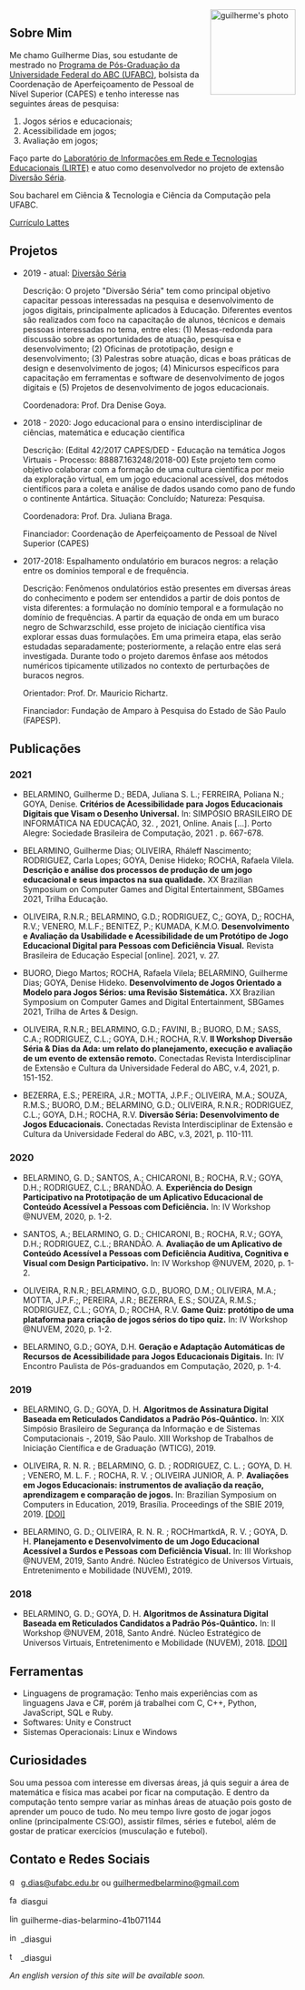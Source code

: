 <img align=right width=150 border=0 alt="guilherme's photo" src="https://avatars1.githubusercontent.com/u/31046799?s=400&u=29251a9a07d48443fabe7ae4bafb6163faec7560&v=4">

## Sobre Mim

Me chamo Guilherme Dias, sou estudante de mestrado no [Programa de Pós-Graduação da Universidade Federal do ABC (UFABC)](http://poscomp.ufabc.edu.br/), bolsista da Coordenação de Aperfeiçoamento de Pessoal de Nível Superior (CAPES) e tenho interesse nas seguintes áreas de pesquisa:

1. Jogos sérios e educacionais;
2. Acessibilidade em jogos;
3. Avaliação em jogos;

Faço parte do [Laboratório de Informações em Rede e Tecnologias Educacionais (LIRTE)](http://pesquisa.ufabc.edu.br/lirte/equipe/) e atuo como desenvolvedor no projeto de extensão [Diversão Séria](http://pesquisa.ufabc.edu.br/lirte/diversaoseria/).

Sou bacharel em Ciência & Tecnologia e Ciência da Computação pela UFABC.

[Currículo Lattes](http://lattes.cnpq.br/5796614941164391)

## Projetos

- 2019 - atual: [Diversão Séria](https://github.com/diversao-seria)

  Descrição: O projeto "Diversão Séria" tem como principal objetivo capacitar pessoas interessadas na pesquisa e desenvolvimento de jogos digitais, principalmente aplicados à Educação. Diferentes eventos são realizados com foco na capacitação de alunos, técnicos e demais pessoas interessadas no tema, entre eles: (1) Mesas-redonda para discussão sobre as oportunidades de atuação, pesquisa e desenvolvimento; (2) Oficinas de prototipação, design e desenvolvimento; (3) Palestras sobre atuação, dicas e boas práticas de design e desenvolvimento de jogos; (4) Minicursos específicos para capacitação em ferramentas e software de desenvolvimento de jogos digitais e (5) Projetos de desenvolvimento de jogos educacionais.
  
  Coordenadora: Prof. Dra Denise Goya.

- 2018 - 2020: Jogo educacional para o ensino interdisciplinar de ciências, matemática e educação científica

  Descrição: (Edital 42/2017 CAPES/DED - Educação na temática Jogos Virtuais - Processo: 88887.163248/2018-00) Este projeto tem como objetivo colaborar com a formação de uma cultura científica por meio da exploração virtual, em um jogo educacional acessível, dos métodos científicos para a coleta e análise de dados usando como pano de fundo o continente Antártica.
Situação: Concluído; Natureza: Pesquisa.

  Coordenadora: Prof. Dra. Juliana Braga.
  
  Financiador: Coordenação de Aperfeiçoamento de Pessoal de Nível Superior (CAPES)

- 2017-2018: Espalhamento ondulatório em buracos negros: a relação entre os domínios temporal e de frequência.

  Descrição: Fenômenos ondulatórios estão presentes em diversas áreas do conhecimento e podem ser entendidos a partir de dois pontos de vista diferentes: a formulação no domínio temporal e a formulação no domínio de frequências. A partir da equação de onda em um buraco negro de Schwarzschild, esse projeto de iniciação científica visa explorar essas duas formulações. Em uma primeira etapa, elas serão estudadas separadamente; posteriormente, a relação entre elas será investigada. Durante todo o projeto daremos ênfase aos métodos numéricos tipicamente utilizados no contexto de perturbações de buracos negros.
  
  Orientador: Prof. Dr. Mauricio Richartz.
  
  Financiador: Fundação de Amparo à Pesquisa do Estado de São Paulo (FAPESP).

## Publicações

### 2021

-  	BELARMINO, Guilherme D.; BEDA, Juliana S. L.; FERREIRA, Poliana N.; GOYA, Denise. **Critérios de Acessibilidade para Jogos Educacionais Digitais que Visam o Desenho Universal.** In: SIMPÓSIO BRASILEIRO DE INFORMÁTICA NA EDUCAÇÃO, 32. , 2021, Online. Anais [...]. Porto Alegre: Sociedade Brasileira de Computação, 2021 . p. 667-678.

-  BELARMINO, Guilherme Dias; OLIVEIRA, Rháleff Nascimento; RODRIGUEZ, Carla Lopes; GOYA, Denise Hideko; ROCHA, Rafaela Vilela. **Descrição e análise dos processos de produção de um jogo educacional e seus impactos na sua qualidade.** XX Brazilian Symposium on Computer Games and Digital Entertainment, SBGames 2021, Trilha Educação.

-  OLIVEIRA, R.N.R.; BELARMINO, G.D.; RODRIGUEZ, C,; GOYA, D,; ROCHA, R.V.; VENERO, M.L.F.; BENITEZ, P.; KUMADA, K.M.O. **Desenvolvimento e Avaliação da Usabilidade e Acessibilidade de um Protótipo de Jogo Educacional Digital para Pessoas com Deficiência Visual.** Revista Brasileira de Educação Especial [online]. 2021, v. 27.

-  BUORO, Diego Martos; ROCHA, Rafaela Vilela; BELARMINO, Guilherme Dias; GOYA, Denise Hideko. **Desenvolvimento de Jogos Orientado a Modelo para Jogos Sérios: uma Revisão Sistemática.** XX Brazilian Symposium on Computer Games and Digital Entertainment, SBGames 2021, Trilha de Artes & Design.

-  OLIVEIRA, R.N.R.; BELARMINO, G.D.; FAVINI, B.; BUORO, D.M.; SASS, C.A.; RODRIGUEZ, C.L.; GOYA, D.H.; ROCHA, R.V. **II Workshop Diversão Séria & Dias da Ada: um relato do planejamento, execução e avaliação de um evento de extensão remoto.** Conectadas Revista Interdisciplinar de Extensão e Cultura da Universidade Federal do ABC, v.4, 2021, p. 151-152.

-  BEZERRA, E.S.; PEREIRA, J.R.; MOTTA, J.P.F.; OLIVEIRA, M.A.; SOUZA, R.M.S.; BUORO, D.M.; BELARMINO, G.D.; OLIVEIRA, R.N.R.; RODRIGUEZ, C.L.; GOYA, D.H.; ROCHA, R.V. **Diversão Séria: Desenvolvimento de Jogos Educacionais.** Conectadas Revista Interdisciplinar de Extensão e Cultura da Universidade Federal do ABC, v.3, 2021, p. 110-111.

### 2020

-  BELARMINO, G. D.; SANTOS, A.; CHICARONI, B.; ROCHA, R.V.; GOYA, D.H.; RODRIGUEZ, C.L.; BRANDÃO. A. **Experiência do Design Participativo na Prototipação de um Aplicativo Educacional de Conteúdo Acessível a Pessoas com Deficiência.** In: IV Workshop @NUVEM, 2020, p. 1-2.

-  SANTOS, A.; BELARMINO, G. D.; CHICARONI, B.; ROCHA, R.V.; GOYA, D.H.; RODRIGUEZ, C.L.; BRANDÃO. A. **Avaliação de um Aplicativo de Conteúdo Acessível a Pessoas com Deficiência Auditiva, Cognitiva e Visual com Design Participativo.** In: IV Workshop @NUVEM, 2020, p. 1-2.

-  OLIVEIRA, R.N.R.; BELARMINO, G.D., BUORO, D.M.; OLIVEIRA, M.A.; MOTTA, J.P.F.;, PEREIRA, J.R.; BEZERRA, E.S.; SOUZA, R.M.S.; RODRIGUEZ, C.L.; GOYA, D.; ROCHA, R.V. **Game Quiz: protótipo de uma plataforma para criação de jogos sérios do tipo quiz.** In: IV Workshop @NUVEM, 2020, p. 1-2.

-  BELARMINO, G.D.; GOYA, D.H. **Geração e Adaptação Automáticas de Recursos de Acessibilidade para Jogos Educacionais Digitais.** In: IV Encontro Paulista de Pós-graduandos em Computação, 2020, p. 1-4.

### 2019
-  BELARMINO, G. D.; GOYA, D. H. **Algoritmos de Assinatura Digital Baseada em Reticulados Candidatos a Padrão Pós-Quântico.** In: XIX Simpósio Brasileiro de Segurança da Informação e de Sistemas Computacionais -, 2019, São Paulo. XIII Workshop de Trabalhos de Iniciação Científica e de Graduação (WTICG), 2019.

- OLIVEIRA, R. N. R. ; BELARMINO, G. D. ; RODRIGUEZ, C. L. ; GOYA, D. H. ; VENERO, M. L. F. ; ROCHA, R. V. ; OLIVEIRA JUNIOR, A. P. **Avaliações em Jogos Educacionais: instrumentos de avaliação da reação, aprendizagem e comparação de jogos.** In: Brazilian Symposium on Computers in Education, 2019, Brasília. Proceedings of the SBIE 2019, 2019. [[DOI]](http://dx.doi.org/10.5753/cbie.sbie.2019.972)

- BELARMINO, G. D.; OLIVEIRA, R. N. R. ; ROCHmartkdA, R. V. ; GOYA, D. H. **Planejamento e Desenvolvimento de um Jogo Educacional Acessível a Surdos e Pessoas com Deficiência Visual.** In: III Workshop @NUVEM, 2019, Santo André. Núcleo Estratégico de Universos Virtuais, Entretenimento e Mobilidade (NUVEM), 2019.

### 2018

- BELARMINO, G. D.; GOYA, D. H. **Algoritmos de Assinatura Digital Baseada em Reticulados Candidatos a Padrão Pós-Quântico.** In: II Workshop @NUVEM, 2018, Santo André. Núcleo Estratégico de Universos Virtuais, Entretenimento e Mobilidade (NUVEM), 2018. [[DOI]](https://doi.org/10.5281/zenodo.3783909)

## Ferramentas

- Linguagens de programação: Tenho mais experiências com as linguagens Java e C#, porém já trabalhei com C, C++, Python, JavaScript, SQL e Ruby.
- Softwares: Unity e Construct
- Sistemas Operacionais: Linux e Windows

## Curiosidades

Sou uma pessoa com interesse em diversas áreas, já quis seguir a área de matemática e física mas acabei por ficar na computação. E dentro da computação tento sempre variar as minhas áreas de atuação pois gosto de aprender um pouco de tudo. No meu tempo livre gosto de jogar jogos online (principalmente CS:GO), assistir filmes, séries e futebol, além de gostar de praticar exercícios (musculação e futebol).


## Contato e Redes Sociais

<img src="https://upload.wikimedia.org/wikipedia/commons/7/7e/Gmail_icon_%282020%29.svg" alt="gmail icon" width="16"/> g.dias@ufabc.edu.br ou guilhermedbelarmino@gmail.com

<img src="https://upload.wikimedia.org/wikipedia/commons/f/fb/Facebook_icon_2013.svg" alt="facebook icon" width="16"/> diasgui

<img src="https://upload.wikimedia.org/wikipedia/commons/c/c9/Linkedin.svg" alt="linkedin icon" width="16"/> guilherme-dias-belarmino-41b071144

<img src="https://commons.wikimedia.org/wiki/File:Instagram-Icon.png" alt="instagram icon" width="16"/> \_diasgui

<img src="https://upload.wikimedia.org/wikipedia/commons/f/f3/Twitter_icon.png" alt="twitter icon" width="16"/> \_diasgui

*An english version of this site will be available soon.*
